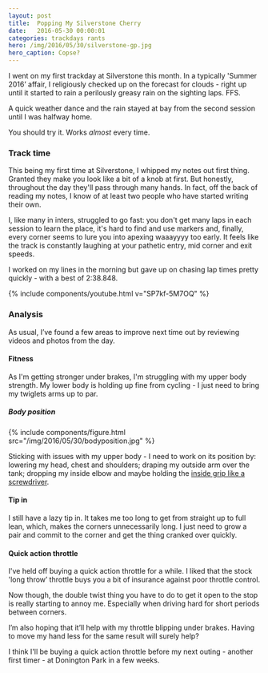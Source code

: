 ```yaml
---
layout: post
title:  Popping My Silverstone Cherry
date:   2016-05-30 00:00:01
categories: trackdays rants
hero: /img/2016/05/30/silverstone-gp.jpg
hero_caption: Copse?
---
```


I went on my first trackday at Silverstone this month. In a typically 'Summer 2016’ affair, I religiously checked up on the forecast for clouds - right up until it started to rain a perilously greasy rain on the sighting laps. FFS.

A quick weather dance and the rain stayed at bay from the second session until I was halfway home.

You should try it. Works _almost_ every time.

### Track time

This being my first time at Silverstone, I whipped my notes out first thing. Granted they make you look like a bit of a knob at first. But honestly, throughout the day they'll pass through many hands. In fact, off the back of reading my notes, I know of at least two people who have started writing their own.

I, like many in inters, struggled to go fast: you don't get many laps in each session to learn the place, it's hard to find and use markers and, finally, every corner seems to lure you into apexing waaayyyy too early. It feels like the track is constantly laughing at your pathetic entry, mid corner and exit speeds.

I worked on my lines in the morning but gave up on chasing lap times pretty quickly - with a best of 2:38.848.

{% include components/youtube.html v="SP7kf-5M7OQ" %}

### Analysis

As usual, I’ve found a few areas to improve next time out by reviewing videos and photos from the day.

#### Fitness

As I'm getting stronger under brakes, I'm struggling with my upper body strength. My lower body is holding up fine from cycling - I just need to bring my <span class="strike">twiglets</span> arms up to par.

##### Body position

{% include components/figure.html src="/img/2016/05/30/bodyposition.jpg" %}

Sticking with issues with my upper body - I need to work on its position by: lowering my head, chest and shoulders; draping my outside arm over the tank; dropping my inside elbow and maybe holding the [inside grip like a screwdriver](http://www.motoamerica.com/sites/motoamerica.com/files/styles/large_1x_/public/images/2015/12/josh_herrin_road_america.jpg?itok=jVkhQWrQ).


#### Tip in

I still have a lazy tip in. It takes me too long to get from straight up to full lean, which, makes the corners unnecessarily long. I just need to grow a pair and commit to the corner and get the thing cranked over quickly.

#### Quick action throttle

I've held off buying a quick action throttle for a while. I liked that the stock 'long throw’ throttle buys you a bit of insurance against poor throttle control. 

Now though, the double twist thing you have to do to get it open to the stop is really starting to annoy me. Especially when driving hard for short periods between corners.

I’m also hoping that it’ll help with my throttle blipping under brakes. Having to move my hand less for the same result will surely help?

I think I'll be buying a quick action throttle before my next outing - another first timer - at Donington Park in a few weeks.

